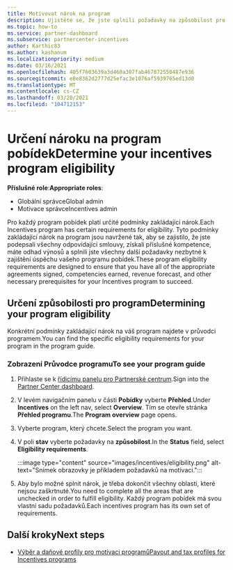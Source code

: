 ```yaml
---
title: Motivovat nárok na program
description: Ujistěte se, že jste splnili požadavky na způsobilost pro program pobídek. Tento proces zahrnuje kontrolu způsobilosti v příručce programu.
ms.topic: how-to
ms.service: partner-dashboard
ms.subservice: partnercenter-incentives
author: Karthic83
ms.author: kashanum
ms.localizationpriority: medium
ms.date: 03/16/2021
ms.openlocfilehash: 405f7603639a3d460a307fab467872550487e936
ms.sourcegitcommit: e8e8362d2777d25efac3e1076af5939765ed13d0
ms.translationtype: MT
ms.contentlocale: cs-CZ
ms.lasthandoff: 03/20/2021
ms.locfileid: "104712153"
---
```

# <a name="determine-your-incentives-program-eligibility"></a><span data-ttu-id="720b4-104">Určení nároku na program pobídek</span><span class="sxs-lookup"><span data-stu-id="720b4-104">Determine your incentives program eligibility</span></span>

<span data-ttu-id="720b4-105">**Příslušné role**:</span><span class="sxs-lookup"><span data-stu-id="720b4-105">**Appropriate roles**:</span></span>

- <span data-ttu-id="720b4-106">Globální správce</span><span class="sxs-lookup"><span data-stu-id="720b4-106">Global admin</span></span>
- <span data-ttu-id="720b4-107">Motivace správce</span><span class="sxs-lookup"><span data-stu-id="720b4-107">Incentives admin</span></span>

 <span data-ttu-id="720b4-108">Pro každý program pobídek platí určité podmínky zakládající nárok.</span><span class="sxs-lookup"><span data-stu-id="720b4-108">Each Incentives program has certain requirements for eligibility.</span></span> <span data-ttu-id="720b4-109">Tyto podmínky zakládající nárok na program jsou navržené tak, aby se zajistilo, že jste podepsali všechny odpovídající smlouvy, získali příslušné kompetence, máte odhad výnosů a splnili jste všechny další požadavky nezbytné k zajištění úspěchu vašeho programu pobídek.</span><span class="sxs-lookup"><span data-stu-id="720b4-109">These program eligibility requirements are designed to ensure that you have all of the appropriate agreements signed, competencies earned, revenue forecast, and other necessary prerequisites for your Incentives program to succeed.</span></span>

## <a name="determining-your-program-eligibility"></a><span data-ttu-id="720b4-110">Určení způsobilosti pro program</span><span class="sxs-lookup"><span data-stu-id="720b4-110">Determining your program eligibility</span></span>

<span data-ttu-id="720b4-111">Konkrétní podmínky zakládající nárok na váš program najdete v průvodci programem.</span><span class="sxs-lookup"><span data-stu-id="720b4-111">You can find the specific eligibility requirements for your program in the program guide.</span></span> 

### <a name="to-see-your-program-guide"></a><span data-ttu-id="720b4-112">Zobrazení Průvodce programu</span><span class="sxs-lookup"><span data-stu-id="720b4-112">To see your program guide</span></span>

1. <span data-ttu-id="720b4-113">Přihlaste se k [řídicímu panelu pro Partnerské centrum](https://partner.microsoft.com/dashboard/).</span><span class="sxs-lookup"><span data-stu-id="720b4-113">Sign into the [Partner Center dashboard](https://partner.microsoft.com/dashboard/).</span></span>

2. <span data-ttu-id="720b4-114">V levém navigačním panelu v části **Pobídky** vyberte **Přehled**.</span><span class="sxs-lookup"><span data-stu-id="720b4-114">Under **Incentives** on the left nav, select **Overview**.</span></span> <span data-ttu-id="720b4-115">Tím se otevře stránka **Přehled programu**.</span><span class="sxs-lookup"><span data-stu-id="720b4-115">The **Program overview** page opens.</span></span>

3. <span data-ttu-id="720b4-116">Vyberte program, který chcete.</span><span class="sxs-lookup"><span data-stu-id="720b4-116">Select the program you want.</span></span>

4. <span data-ttu-id="720b4-117">V poli **stav** vyberte požadavky na **způsobilost**.</span><span class="sxs-lookup"><span data-stu-id="720b4-117">In the **Status** field, select **Eligibility requirements**.</span></span>

   :::image type="content" source="images/incentives/eligibility.png" alt-text="Snímek obrazovky je příkladem požadavků na motivaci.":::

5. <span data-ttu-id="720b4-119">Aby bylo možné splnit nárok, je třeba dokončit všechny oblasti, které nejsou zaškrtnuté.</span><span class="sxs-lookup"><span data-stu-id="720b4-119">You need to complete all the areas that are unchecked in order to fulfill eligibility.</span></span> <span data-ttu-id="720b4-120">Každý program pobídek má svou vlastní sadu požadavků.</span><span class="sxs-lookup"><span data-stu-id="720b4-120">Each incentives program has its own set of requirements.</span></span>

## <a name="next-steps"></a><span data-ttu-id="720b4-121">Další kroky</span><span class="sxs-lookup"><span data-stu-id="720b4-121">Next steps</span></span>

- [<span data-ttu-id="720b4-122">Výběr a daňové profily pro motivaci programů</span><span class="sxs-lookup"><span data-stu-id="720b4-122">Payout and tax profiles for Incentives programs</span></span>](incentives-create-and-manage-your-payout-and-tax-profiles.md)
